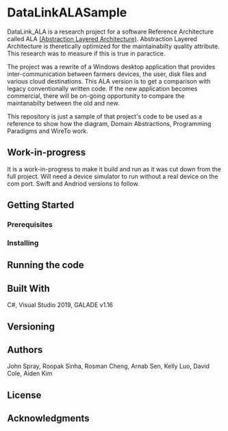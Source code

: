 # DataLinkALASample

DataLink_ALA is a research project for a software Reference Architecture called ALA [(Abstraction Layered Architecture)](abstractionlayeredarchitecture.com).
Abstraction Layered Architecture is theretically optimized for the maintainabilty quality attribute.
This research was to measure if this is true in paractice.

The project was a rewrite of a Windows desktop application that provides inter-communication between farmers devices, the user, disk files and various cloud destinations.
This ALA version is to get a comparison with legacy conventionally written code.
If the new application becomes commercial, there will be on-going opportunity to compare the maintanabilty between the old and new.

This repository is just a sample of that project's code to be used as a reference to show how the diagram, Domain Abstractions, Programming Paradigms and WireTo work.

## Work-in-progress

It is a work-in-progress to make it build and run as it was cut down from the full project.
Will need a device simulator to run without a real device on the com port.
Swift and Andriod versions to follow.

## Getting Started


### Prerequisites


### Installing


## Running the code


## Built With

C#, Visual Studio 2019, GALADE v1.16


## Versioning


## Authors

John Spray, Roopak Sinha, Rosman Cheng, Arnab Sen, Kelly Luo, David Cole, Aiden Kim


## License


## Acknowledgments


